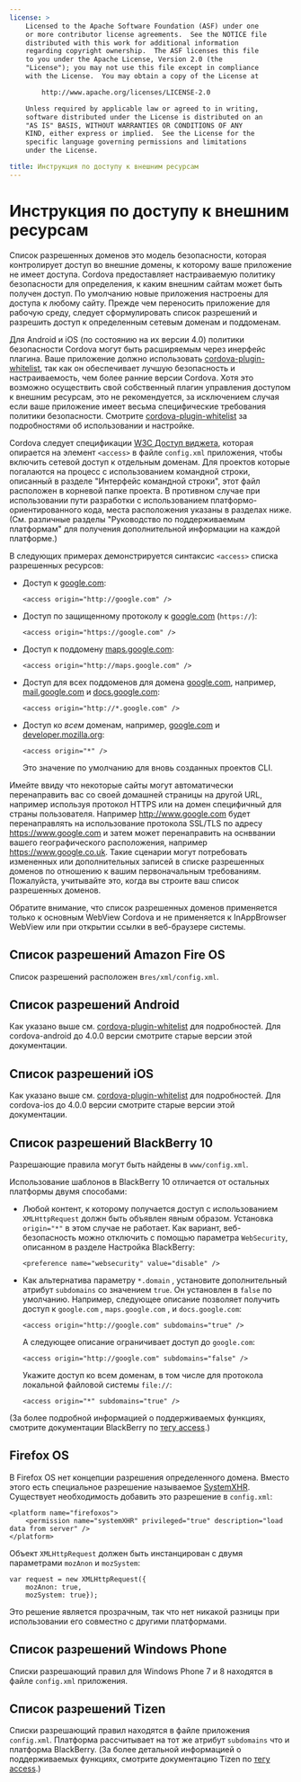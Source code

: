 ```yaml
---
license: >
    Licensed to the Apache Software Foundation (ASF) under one
    or more contributor license agreements.  See the NOTICE file
    distributed with this work for additional information
    regarding copyright ownership.  The ASF licenses this file
    to you under the Apache License, Version 2.0 (the
    "License"); you may not use this file except in compliance
    with the License.  You may obtain a copy of the License at

        http://www.apache.org/licenses/LICENSE-2.0

    Unless required by applicable law or agreed to in writing,
    software distributed under the License is distributed on an
    "AS IS" BASIS, WITHOUT WARRANTIES OR CONDITIONS OF ANY
    KIND, either express or implied.  See the License for the
    specific language governing permissions and limitations
    under the License.

title: Инструкция по доступу к внешним ресурсам
---
```


# Инструкция по доступу к внешним ресурсам

Список разрешенных доменов это модель безопасности, которая контролирует доступ во внешние домены, к которому ваше приложение не имеет доступа. Cordova предоставляет настраиваемую политику безопасности для определения, к каким внешним сайтам может быть получен доступ. По умолчанию новые приложения настроены для доступа к любому сайту. Прежде чем переносить приложение для рабочую среду, следует сформулировать список разрешений и разрешить доступ к определенным сетевым доменам и поддоменам.

Для Android и iOS (по состоянию на их версии 4.0) политики безопасности Cordova могут быть расширяемым через инерфейс плагина. Ваше приложение должно использовать [cordova-plugin-whitelist][1], так как он обеспечивает лучшую безопасность и настраиваемость, чем более ранние версии Cordova. Хотя это возможно осуществить свой собственный плагин управления доступом к внешним ресурсам, это не рекомендуется, за исключением случая если ваше приложение имеет весьма специфические требования политики безопасности. Смотрите [cordova-plugin-whitelist][1] за подробностями об использовании и настройке.

 [1]: https://github.com/apache/cordova-plugin-whitelist

Cordova следует спецификации [W3C Доступ виджета][2], которая опирается на элемент `<access>` в файле `config.xml` приложения, чтобы включить сетевой доступ к отдельным доменам. Для проектов которые погалаются на процесс с использованием командной строки, описанный в разделе "Интерфейс командной строки", этот файл расположен в корневой папке проекта. В противном случае при использовании пути разработки с использованием платформо-ориентированного кода, места расположения указаны в разделах ниже. (См. различные разделы "Руководство по поддерживаемым платформам" для получения дополнительной информации на каждой платформе.)

 [2]: http://www.w3.org/TR/widgets-access/

В следующих примерах демонстрируется синтаксис `<access>` списка разрешенных ресурсов:

*   Доступ к [google.com][3]:
    
        <access origin="http://google.com" />

*   Доступ по защищенному протоколу к [google.com][4] (`https://`):
    
        <access origin="https://google.com" />

*   Доступ к поддомену [maps.google.com][5]:
    
        <access origin="http://maps.google.com" />

*   Доступ для всех поддоменов для домена [google.com][3], например, [mail.google.com][6] и [docs.google.com][7]:
    
        <access origin="http://*.google.com" />

*   Доступ ко *всем* доменам, например, [google.com][3] и [developer.mozilla.org][8]:
    
        <access origin="*" />
    
    Это значение по умолчанию для вновь созданных проектов CLI.

 [3]: http://google.com
 [4]: https://google.com
 [5]: http://maps.google.com
 [6]: http://mail.google.com
 [7]: http://docs.google.com
 [8]: http://developer.mozilla.org

Имейте ввиду что некоторые сайты могут автоматически перенаправить вас со своей домашней страницы на другой URL, например используя протокол HTTPS или на домен специфичный для страны пользователя. Например http://www.google.com будет перенаправлять на использование протокола SSL/TLS по адресу https://www.google.com и затем может перенаправить на оснввании вашего географического расположения, например https://www.google.co.uk. Такие сценарии могут потребовать измененных или дополнительных записей в списке разрешенных доменов по отношению к вашим первоначальным требованиям. Пожалуйста, учитывайте это, когда вы строите ваш список разрешенных доменов.

Обратите внимание, что список разрешенных доменов применяется только к основным WebView Cordova и не применяется к InAppBrowser WebView или при открытии ссылки в веб-браузере системы.

## Список разрешений Amazon Fire OS

Список разрешений расположен в`res/xml/config.xml`.

## Список разрешений Android

Как указано выше см. [cordova-plugin-whitelist][1] для подробностей. Для cordova-android до 4.0.0 версии смотрите старые версии этой документации.

## Список разрешений iOS

Как указано выше см. [cordova-plugin-whitelist][1] для подробностей. Для cordova-ios до 4.0.0 версии смотрите старые версии этой документации.

## Список разрешений BlackBerry 10

Разрешающие правила могут быть найдены в `www/config.xml`.

Использование шаблонов в BlackBerry 10 отличается от остальных платформы двумя способами:

*   Любой контент, к которому получается доступ с использованием `XMLHttpRequest` должн быть объявлен явным образом. Установка `origin="*"` в этом случае не работает. Как вариант, веб-безопасность можно отключить с помощью параметра `WebSecurity`, описанном в разделе Настройка BlackBerry:
    
        <preference name="websecurity" value="disable" />

*   Как альтернатива параметру `*.domain` , установите дополнительный атрибут `subdomains` со значением `true`. Он установлен в `false` по умолчанию. Например, следующее описание позволяет получить доступ к `google.com` , `maps.google.com` , и `docs.google.com`:
    
        <access origin="http://google.com" subdomains="true" />
    
    А следующее описание ограничивает доступ до `google.com`:
    
        <access origin="http://google.com" subdomains="false" />
    
    Укажите доступ ко всем доменам, в том числе для протокола локальной файловой системы `file://`:
    
        <access origin="*" subdomains="true" />

(За более подробной информацией о поддерживаемых функциях, смотрите документации BlackBerry по [тегу access][9].)

 [9]: https://developer.blackberry.com/html5/documentation/ww_developing/Access_element_834677_11.html

## Firefox OS

В Firefox OS нет концепции разрешения определенного домена. Вместо этого есть специальное разрешение называемое [SystemXHR][10]. Существует необходимость добавить это разрешение в `config.xml`:

 [10]: https://developer.mozilla.org/en-US/docs/Web/API/XMLHttpRequest#Permissions

    <platform name="firefoxos">
        <permission name="systemXHR" privileged="true" description="load data from server" />
    </platform>
    

Объект `XMLHttpRequest` должен быть инстанцирован с двумя параметрами `mozAnon` и `mozSystem`:

    var request = new XMLHttpRequest({
        mozAnon: true,
        mozSystem: true});
    

Это решение является прозрачным, так что нет никакой разницы при использовании его совместно с другими платформами.

## Список разрешений Windows Phone

Списки разрешающий правил для Windows Phone 7 и 8 находятся в файле `config.xml` приложения.

## Список разрешений Tizen

Списки разрешающий правил находятся в файле приложения `config.xml`. Платформа рассчитывает на тот же атрибут `subdomains` что и платформа BlackBerry. (За более детальной информацией о поддерживаемых функциях, смотрите документацию Tizen по [тегу access][11].)

 [11]: https://developer.tizen.org/help/index.jsp?topic=%2Forg.tizen.web.appprogramming%2Fhtml%2Fide_sdk_tools%2Fconfig_editor_w3celements.htm